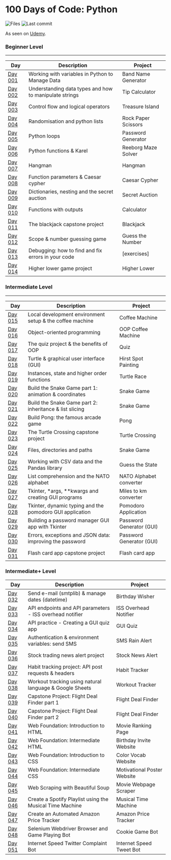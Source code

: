# 100 Days of Code: Python

![Files](https://img.shields.io/github/directory-file-count/mfsuzigan/100_days_of_code_python)
![Last commit](https://img.shields.io/github/last-commit/mfsuzigan/100_days_of_code_python.svg)

As seen on [Udemy](https://www.udemy.com/course/100-days-of-code/).

### Beginner Level

___

| Day                | Description                                            | Project             |
|--------------------|--------------------------------------------------------|---------------------|
| [Day 001](/day001) | Working with variables in Python to Manage Data        | Band Name Generator |
| [Day 002](/day002) | Understanding data types and how to manipulate strings | Tip Calculator      |
| [Day 003](/day003) | Control flow and logical operators                     | Treasure Island     |
| [Day 004](/day004) | Randomisation and python lists                         | Rock Paper Scissors |
| [Day 005](/day005) | Python loops                                           | Password Generator  |
| [Day 006](/day006) | Python functions & Karel                               | Reeborg Maze Solver |
| [Day 007](/day007) | Hangman                                                | Hangman             |
| [Day 008](/day008) | Function parameters & Caesar cypher                    | Caesar Cypher       |
| [Day 009](/day009) | Dictionaries, nesting and the secret auction           | Secret Auction      |
| [Day 010](/day010) | Functions with outputs                                 | Calculator          |
| [Day 011](/day011) | The blackjack capstone project                         | Blackjack           |
| [Day 012](/day012) | Scope & number guessing game                           | Guess the Number    |
| [Day 013](/day013) | Debugging: how to find and fix errors in your code     | [exercises]         |
| [Day 014](/day014) | Higher lower game project                              | Higher Lower        |

### Intermediate Level

___

| Day                | Description                                              | Project                  |
|--------------------|----------------------------------------------------------|--------------------------|
| [Day 015](/day015) | Local development environment setup & the coffee machine | Coffee Machine           |
| [Day 016](/day016) | Object-oriented programming                              | OOP Coffee Machine       |
| [Day 017](/day017) | The quiz project & the benefits of OOP                   | Quiz                     |
| [Day 018](/day018) | Turtle & graphical user interface (GUI)                  | Hirst Spot Painting      |
| [Day 019](/day019) | Instances, state and higher order functions              | Turtle Race              |
| [Day 020](/day020) | Build the Snake Game part 1: animation & coordinates     | Snake Game               |
| [Day 021](/day021) | Build the Snake Game part 2: inheritance & list slicing  | Snake Game               |
| [Day 022](/day022) | Build Pong: the famous arcade game                       | Pong                     |
| [Day 023](/day023) | The Turtle Crossing capstone project                     | Turtle Crossing          |
| [Day 024](/day024) | Files, directories and paths                             | Snake Game               |
| [Day 025](/day025) | Working with CSV data and the Pandas library             | Guess the State          |
| [Day 026](/day026) | List comprehension and the NATO alphabet                 | NATO Alphabet converter  |
| [Day 027](/day027) | Tkinter, *args, **kwargs and creating GUI programs       | Miles to km converter    |
| [Day 028](/day028) | Tkinter, dynamic typing and the pomodoro GUI application | Pomodoro Application     |
| [Day 029](/day029) | Building a password manager GUI app with Tkinter         | Password Generator (GUI) |
| [Day 030](/day030) | Errors, exceptions and JSON data: improving the password | Password Generator (GUI) |
| [Day 031](/day031) | Flash card app capstone project                          | Flash card app           |

### Intermediate+ Level

| Day                | Description                                              | Project                     |
|--------------------|----------------------------------------------------------|-----------------------------|
| [Day 032](/day032) | Send e-mail (smtplib) & manage dates (datetime)          | Birthday Wisher             |
| [Day 033](/day033) | API endpoints and API parameters - ISS overhead notifier | ISS Overhead Notifier       |
| [Day 034](/day034) | API practice - Creating a GUI quiz app                   | GUI Quiz                    |
| [Day 035](/day035) | Authentication & environment variables: send SMS         | SMS Rain Alert              |
| [Day 036](/day036) | Stock trading news alert project                         | Stock News Alert            |
| [Day 037](/day037) | Habit tracking project: API post requests & headers      | Habit Tracker               |
| [Day 038](/day038) | Workout tracking using natural language & Google Sheets  | Workout Tracker             |
| [Day 039](/day039) | Capstone Project: Flight Deal Finder part 1              | Flight Deal Finder          |
| [Day 040](/day040) | Capstone Project: Flight Deal Finder part 2              | Flight Deal Finder          |
| [Day 041](/day041) | Web Foundation: Introduction to HTML                     | Movie Ranking Page          |
| [Day 042](/day042) | Web Foundation: Intermediate HTML                        | Birthday Invite Website     |
| [Day 043](/day043) | Web Foundation: Introduction to CSS                      | Color Vocab Website         |
| [Day 044](/day044) | Web Foundation: Intermediate CSS                         | Motivational Poster Website |
| [Day 045](/day045) | Web Scraping with Beautiful Soup                         | Movie Webpage Scraper       |
| [Day 046](/day046) | Create a Spotify Playlist using the Musical Time Machine | Musical Time Machine        |
| [Day 047](/day047) | Create an Automated Amazon Price Tracker                 | Amazon Price Tracker        |
| [Day 048](/day048) | Selenium Webdriver Browser and Game Playing Bot          | Cookie Game Bot             |
| [Day 051](/day051) | Internet Speed Twitter Complaint Bot                     | Internet Speed Tweet Bot    |